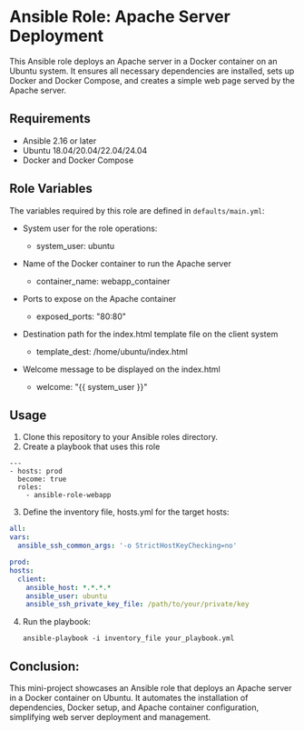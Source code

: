 # Ansible Role: Apache Server Deployment

This Ansible role deploys an Apache server in a Docker container on an Ubuntu system. It ensures all necessary dependencies are installed, sets up Docker and Docker Compose, and creates a simple web page served by the Apache server.

## Requirements

- Ansible 2.16 or later
- Ubuntu 18.04/20.04/22.04/24.04
- Docker and Docker Compose

## Role Variables

The variables required by this role are defined in `defaults/main.yml`:

- System user for the role operations: 
  -  system_user: ubuntu

- Name of the Docker container to run the Apache server
    - container_name: webapp_container

- Ports to expose on the Apache container
    - exposed_ports: "80:80"

-  Destination path for the index.html template file on the client system
      - template_dest: /home/ubuntu/index.html

- Welcome message to be displayed on the index.html
    - welcome: "{{ system_user }}"

## Usage
1. Clone this repository to your Ansible roles directory.
2. Create a playbook that uses this role
```
---
- hosts: prod
  become: true
  roles:
    - ansible-role-webapp
```
3. Define the inventory file, hosts.yml for the target hosts:
  ```yml
all:
  vars:
    ansible_ssh_common_args: '-o StrictHostKeyChecking=no'

prod:
  hosts:
    client:
      ansible_host: *.*.*.*
      ansible_user: ubuntu
      ansible_ssh_private_key_file: /path/to/your/private/key
```
4. Run the playbook:
   ```
   ansible-playbook -i inventory_file your_playbook.yml
   ``` 
## Conclusion:
This mini-project showcases an Ansible role that deploys an Apache server in a Docker container on Ubuntu. It automates the installation of dependencies, Docker setup, and Apache container configuration, simplifying web server deployment and management.
